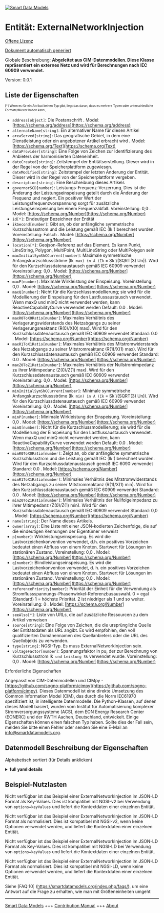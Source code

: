 <!-- 10-Header -->  
[![Smart Data Models](https://smartdatamodels.org/wp-content/uploads/2022/01/SmartDataModels_logo.png "Logo")](https://smartdatamodels.org)  
Entität: ExternalNetworkInjection  
=================================<!-- /10-Header -->  
<!-- 15-License -->  
[Offene Lizenz](https://github.com/smart-data-models//dataModel.EnergyCIM/blob/master/ExternalNetworkInjection/LICENSE.md)  
[Dokument automatisch generiert](https://docs.google.com/presentation/d/e/2PACX-1vTs-Ng5dIAwkg91oTTUdt8ua7woBXhPnwavZ0FxgR8BsAI_Ek3C5q97Nd94HS8KhP-r_quD4H0fgyt3/pub?start=false&loop=false&delayms=3000#slide=id.gb715ace035_0_60)  
<!-- /15-License -->  
<!-- 20-Description -->  
Globale Beschreibung: **Abgeleitet aus CIM-Datenmodellen. Diese Klasse repräsentiert ein externes Netz und wird für Berechnungen nach IEC 60909 verwendet.**  
Version: 0.0.1  
<!-- /20-Description -->  
<!-- 30-PropertiesList -->  

## Liste der Eigenschaften  

<sup><sub>[*] Wenn es für ein Attribut keinen Typ gibt, liegt das daran, dass es mehrere Typen oder unterschiedliche Formate/Muster haben kann</sub></sup>.  
- `address[object]`: Die Postanschrift  . Model: [https://schema.org/address](https://schema.org/address)- `alternateName[string]`: Ein alternativer Name für diesen Artikel  - `areaServed[string]`: Das geografische Gebiet, in dem eine Dienstleistung oder ein angebotener Artikel erbracht wird  . Model: [https://schema.org/Text](https://schema.org/Text)- `dataProvider[string]`: Eine Folge von Zeichen zur Identifizierung des Anbieters der harmonisierten Dateneinheit.  - `dateCreated[string]`: Zeitstempel der Entitätserstellung. Dieser wird in der Regel von der Speicherplattform zugewiesen.  - `dateModified[string]`: Zeitstempel der letzten Änderung der Entität. Dieser wird in der Regel von der Speicherplattform vergeben.  - `description[string]`: Eine Beschreibung dieses Artikels  - `governorSCD[number]`: Leistungs-Frequenz-Verzerrung. Dies ist die Änderung der Leistungseinspeisung geteilt durch die Änderung der Frequenz und negiert.  Ein positiver Wert der Leistungsfrequenzvorspannung sorgt für zusätzliche Leistungseinspeisung bei einem Frequenzabfall. Voreinstellung: 0,0  . Model: [https://schema.org/Number](https://schema.org/Number)- `id[*]`: Eindeutiger Bezeichner der Entität  - `ikSecond[number]`: Gibt an, ob der anfängliche symmetrische Kurzschlussstrom und die Leistung gemäß IEC (Ik`) berechnet wurden. Voreinstellung: Falsch  . Model: [https://schema.org/Number](https://schema.org/Number)- `location[*]`: Geojson-Referenz auf das Element. Es kann Punkt, LineString, Polygon, MultiPoint, MultiLineString oder MultiPolygon sein  - `maxInitialSymShCCurrent[number]`: Maximale symmetrische Anfangskurzschlussströme (Ik` max) in A (Ik` = Sk`/(SQRT(3) Un)). Wird für den Kurzschlussdatenaustausch gemäß IEC 60909 verwendet Voreinstellung: 0,0  . Model: [https://schema.org/Number](https://schema.org/Number)- `maxP[number]`: Maximale Wirkleistung der Einspeisung. Voreinstellung: 0,0  . Model: [https://schema.org/Number](https://schema.org/Number)- `maxQ[number]`: Nicht für die Kurzschlussmodellierung; sie wird für die Modellierung der Einspeisung für den Lastflussaustausch verwendet. Wenn maxQ und minQ nicht verwendet werden, kann ReactiveCapabilityCurve verwendet werden Default: 0.0  . Model: [https://schema.org/Number](https://schema.org/Number)- `maxR0ToX0Ratio[number]`: Maximales Verhältnis des Verlagerungswiderstands des Netzabgangs zu seiner Verlagerungsreaktanz (R(0)/X(0) max). Wird für den Kurzschlussdatenaustausch gemäß IEC 60909 verwendet Standard: 0.0  . Model: [https://schema.org/Number](https://schema.org/Number)- `maxR1ToX1Ratio[number]`: Maximales Verhältnis des Mitstromwiderstands des Netzabgangs zu seiner Mitstromreaktanz (R(1)/X(1) max). Wird für den Kurzschlussdatenaustausch gemäß IEC 60909 verwendet Standard: 0.0  . Model: [https://schema.org/Number](https://schema.org/Number)- `maxZ0ToZ1Ratio[number]`: Maximales Verhältnis der Nullstromimpedanz zu ihrer Mitimpedanz (Z(0)/Z(1) max). Wird für den Kurzschlussdatenaustausch gemäß IEC 60909 verwendet Voreinstellung: 0,0  . Model: [https://schema.org/Number](https://schema.org/Number)- `minInitialSymShCCurrent[number]`: Minimale symmetrische Anfangskurzschlussströme (Ik` min) in A (Ik` = Sk`/(SQRT(3) Un)). Wird für den Kurzschlussdatenaustausch gemäß IEC 60909 verwendet Voreinstellung: 0,0  . Model: [https://schema.org/Number](https://schema.org/Number)- `minP[number]`: Minimale Wirkleistung der Einspeisung. Voreinstellung: 0,0  . Model: [https://schema.org/Number](https://schema.org/Number)- `minQ[number]`: Nicht für die Kurzschlussmodellierung; sie wird für die Modellierung der Einspeisung für den Lastflussaustausch verwendet. Wenn maxQ und minQ nicht verwendet werden, kann ReactiveCapabilityCurve verwendet werden Default: 0.0  . Model: [https://schema.org/Number](https://schema.org/Number)- `minR0ToX0Ratio[number]`: Zeigt an, ob der anfängliche symmetrische Kurzschlussstrom und die Leistung gemäß IEC (Ik`) berechnet wurden. Wird für den Kurzschlussdatenaustausch gemäß IEC 6090 verwendet Standard: 0.0  . Model: [https://schema.org/Number](https://schema.org/Number)- `minR1ToX1Ratio[number]`: Minimales Verhältnis des Mitstromwiderstands des Netzabgangs zu seiner Mitstromreaktanz (R(1)/X(1) min). Wird für den Kurzschlussdatenaustausch gemäß IEC 60909 verwendet Standard: 0.0  . Model: [https://schema.org/Number](https://schema.org/Number)- `minZ0ToZ1Ratio[number]`: Minimales Verhältnis der Nullfolgeimpedanz zu ihrer Mitimpedanz (Z(0)/Z(1) min). Wird für den Kurzschlussdatenaustausch gemäß IEC 60909 verwendet Standard: 0,0  . Model: [https://schema.org/Number](https://schema.org/Number)- `name[string]`: Der Name dieses Artikels.  - `owner[array]`: Eine Liste mit einer JSON-kodierten Zeichenfolge, die auf die eindeutigen Kennungen der Eigentümer verweist  - `p[number]`: Wirkleistungseinspeisung. Es wird die Lastvorzeichenkonvention verwendet, d.h. ein positives Vorzeichen bedeutet einen Abfluss von einem Knoten. Startwert für Lösungen im stationären Zustand. Voreinstellung: 0,0  . Model: [https://schema.org/Number](https://schema.org/Number)- `q[number]`: Blindleistungseinspeisung. Es wird die Lastvorzeichenkonvention verwendet, d. h. ein positives Vorzeichen bedeutet einen Abfluss von einem Knoten. Startwert für Lösungen im stationären Zustand. Voreinstellung: 0,0  . Model: [https://schema.org/Number](https://schema.org/Number)- `referencePriority[number]`: Priorität der Einheit für die Verwendung als Stromflussspannungs-Phasenwinkel-Referenzbusauswahl. 0 = egal (Standard) 1 = höchste Priorität. 2 ist niedriger als 1 und so weiter. Voreinstellung: 0  . Model: [https://schema.org/Number](https://schema.org/Number)- `seeAlso[*]`: Liste von URLs, die auf zusätzliche Ressourcen zu dem Artikel verweisen  - `source[string]`: Eine Folge von Zeichen, die die ursprüngliche Quelle der Entitätsdaten als URL angibt. Es wird empfohlen, den voll qualifizierten Domänennamen des Quellanbieters oder die URL des Quellobjekts zu verwenden.  - `type[string]`: NGSI-Typ. Es muss ExternalNetworkInjection sein.  - `voltageFactor[number]`: Spannungsfaktor in pu, der zur Berechnung von Kurzschlussstrom Ik` und Leistung Sk` verwendet wurde. Voreinstellung: 0,0  . Model: [https://schema.org/Number](https://schema.org/Number)<!-- /30-PropertiesList -->  
<!-- 35-RequiredProperties -->  
Erforderliche Eigenschaften  
<!-- /35-RequiredProperties -->  
<!-- 40-RequiredProperties -->  
Angepasst von CIM-Datenmodellen und CIMpy - [https://github.com/sogno-platform/cimpy](https://github.com/sogno-platform/cimpy). Dieses Datenmodell ist eine direkte Umsetzung des Common Information Model (CIM), das durch die Norm IEC61970 spezifiziert ist, in intelligente Datenmodelle. Die Python-Klassen, auf denen dieses Modell basiert, wurden vom Institut für Automatisierung komplexer Stromversorgungssysteme (ACS), dem EON Energy Research Center (EONERC) und der RWTH Aachen, Deutschland, entwickelt. Einige Eigenschaften können einen falschen Typ haben. Sollte dies der Fall sein, melden Sie bitte einen Fehler oder senden Sie eine E-Mail an info@smartdatamodels.org.  
<!-- /40-RequiredProperties -->  
<!-- 50-DataModelHeader -->  
## Datenmodell Beschreibung der Eigenschaften  
Alphabetisch sortiert (für Details anklicken)  
<!-- /50-DataModelHeader -->  
<!-- 60-ModelYaml -->  
<details><summary><strong>full yaml details</strong></summary>    
```yaml  
ExternalNetworkInjection:    
  description: 'Adapted from CIM data models. This class represents external network and it is used for IEC 60909 calculations.'    
  properties:    
    address:    
      description: 'The mailing address'    
      properties:    
        addressCountry:    
          description: 'Property. The country. For example, Spain. Model:''https://schema.org/addressCountry'''    
          type: string    
        addressLocality:    
          description: 'Property. The locality in which the street address is, and which is in the region. Model:''https://schema.org/addressLocality'''    
          type: string    
        addressRegion:    
          description: 'Property. The region in which the locality is, and which is in the country. Model:''https://schema.org/addressRegion'''    
          type: string    
        postOfficeBoxNumber:    
          description: 'Property. The post office box number for PO box addresses. For example, 03578. Model:''https://schema.org/postOfficeBoxNumber'''    
          type: string    
        postalCode:    
          description: 'Property. The postal code. For example, 24004. Model:''https://schema.org/https://schema.org/postalCode'''    
          type: string    
        streetAddress:    
          description: 'Property. The street address. Model:''https://schema.org/streetAddress'''    
          type: string    
      type: object    
      x-ngsi:    
        model: https://schema.org/address    
        type: Property    
    alternateName:    
      description: 'An alternative name for this item'    
      type: string    
      x-ngsi:    
        type: Property    
    areaServed:    
      description: 'The geographic area where a service or offered item is provided'    
      type: string    
      x-ngsi:    
        model: https://schema.org/Text    
        type: Property    
    dataProvider:    
      description: 'A sequence of characters identifying the provider of the harmonised data entity.'    
      type: string    
      x-ngsi:    
        type: Property    
    dateCreated:    
      description: 'Entity creation timestamp. This will usually be allocated by the storage platform.'    
      format: date-time    
      type: string    
      x-ngsi:    
        type: Property    
    dateModified:    
      description: 'Timestamp of the last modification of the entity. This will usually be allocated by the storage platform.'    
      format: date-time    
      type: string    
      x-ngsi:    
        type: Property    
    description:    
      description: 'A description of this item'    
      type: string    
      x-ngsi:    
        type: Property    
    governorSCD:    
      description: 'Power Frequency Bias. This is the change in power injection divided by the change in frequency and negated.  A positive value of the power frequency bias provides additional power injection upon a drop in frequency. Default: 0.0'    
      type: number    
      x-ngsi:    
        model: https://schema.org/Number    
        type: Property    
    id:    
      anyOf: &externalnetworkinjection_-_properties_-_owner_-_items_-_anyof    
        - description: 'Property. Identifier format of any NGSI entity'    
          maxLength: 256    
          minLength: 1    
          pattern: ^[\w\-\.\{\}\$\+\*\[\]`|~^@!,:\\]+$    
          type: string    
        - description: 'Property. Identifier format of any NGSI entity'    
          format: uri    
          type: string    
      description: 'Unique identifier of the entity'    
      x-ngsi:    
        type: Property    
    ikSecond:    
      description: 'Indicates whether initial symmetrical short-circuit current and power have been calculated according to IEC (Ik`). Default: False'    
      type: number    
      x-ngsi:    
        model: https://schema.org/Number    
        type: Property    
    location:    
      description: 'Geojson reference to the item. It can be Point, LineString, Polygon, MultiPoint, MultiLineString or MultiPolygon'    
      oneOf:    
        - description: 'Geoproperty. Geojson reference to the item. Point'    
          properties:    
            bbox:    
              items:    
                type: number    
              minItems: 4    
              type: array    
            coordinates:    
              items:    
                type: number    
              minItems: 2    
              type: array    
            type:    
              enum:    
                - Point    
              type: string    
          required:    
            - type    
            - coordinates    
          title: 'GeoJSON Point'    
          type: object    
        - description: 'Geoproperty. Geojson reference to the item. LineString'    
          properties:    
            bbox:    
              items:    
                type: number    
              minItems: 4    
              type: array    
            coordinates:    
              items:    
                items:    
                  type: number    
                minItems: 2    
                type: array    
              minItems: 2    
              type: array    
            type:    
              enum:    
                - LineString    
              type: string    
          required:    
            - type    
            - coordinates    
          title: 'GeoJSON LineString'    
          type: object    
        - description: 'Geoproperty. Geojson reference to the item. Polygon'    
          properties:    
            bbox:    
              items:    
                type: number    
              minItems: 4    
              type: array    
            coordinates:    
              items:    
                items:    
                  items:    
                    type: number    
                  minItems: 2    
                  type: array    
                minItems: 4    
                type: array    
              type: array    
            type:    
              enum:    
                - Polygon    
              type: string    
          required:    
            - type    
            - coordinates    
          title: 'GeoJSON Polygon'    
          type: object    
        - description: 'Geoproperty. Geojson reference to the item. MultiPoint'    
          properties:    
            bbox:    
              items:    
                type: number    
              minItems: 4    
              type: array    
            coordinates:    
              items:    
                items:    
                  type: number    
                minItems: 2    
                type: array    
              type: array    
            type:    
              enum:    
                - MultiPoint    
              type: string    
          required:    
            - type    
            - coordinates    
          title: 'GeoJSON MultiPoint'    
          type: object    
        - description: 'Geoproperty. Geojson reference to the item. MultiLineString'    
          properties:    
            bbox:    
              items:    
                type: number    
              minItems: 4    
              type: array    
            coordinates:    
              items:    
                items:    
                  items:    
                    type: number    
                  minItems: 2    
                  type: array    
                minItems: 2    
                type: array    
              type: array    
            type:    
              enum:    
                - MultiLineString    
              type: string    
          required:    
            - type    
            - coordinates    
          title: 'GeoJSON MultiLineString'    
          type: object    
        - description: 'Geoproperty. Geojson reference to the item. MultiLineString'    
          properties:    
            bbox:    
              items:    
                type: number    
              minItems: 4    
              type: array    
            coordinates:    
              items:    
                items:    
                  items:    
                    items:    
                      type: number    
                    minItems: 2    
                    type: array    
                  minItems: 4    
                  type: array    
                type: array    
              type: array    
            type:    
              enum:    
                - MultiPolygon    
              type: string    
          required:    
            - type    
            - coordinates    
          title: 'GeoJSON MultiPolygon'    
          type: object    
      x-ngsi:    
        type: Geoproperty    
    maxInitialSymShCCurrent:    
      description: 'Maximum initial symmetrical short-circuit currents (Ik` max) in A (Ik` = Sk`/(SQRT(3) Un)). Used for short circuit data exchange according to IEC 60909 Default: 0.0'    
      type: number    
      x-ngsi:    
        model: https://schema.org/Number    
        type: Property    
    maxP:    
      description: 'Maximum active power of the injection. Default: 0.0'    
      type: number    
      x-ngsi:    
        model: https://schema.org/Number    
        type: Property    
    maxQ:    
      description: 'Not for short circuit modelling; It is used for modelling of infeed for load flow exchange. If maxQ and minQ are not used ReactiveCapabilityCurve can be used Default: 0.0'    
      type: number    
      x-ngsi:    
        model: https://schema.org/Number    
        type: Property    
    maxR0ToX0Ratio:    
      description: 'Maximum ratio of zero sequence resistance of Network Feeder to its zero sequence reactance (R(0)/X(0) max). Used for short circuit data exchange according to IEC 60909 Default: 0.0'    
      type: number    
      x-ngsi:    
        model: https://schema.org/Number    
        type: Property    
    maxR1ToX1Ratio:    
      description: 'Maximum ratio of positive sequence resistance of Network Feeder to its positive sequence reactance (R(1)/X(1) max). Used for short circuit data exchange according to IEC 60909 Default: 0.0'    
      type: number    
      x-ngsi:    
        model: https://schema.org/Number    
        type: Property    
    maxZ0ToZ1Ratio:    
      description: 'Maximum ratio of zero sequence impedance to its positive sequence impedance (Z(0)/Z(1) max). Used for short circuit data exchange according to IEC 60909 Default: 0.0'    
      type: number    
      x-ngsi:    
        model: https://schema.org/Number    
        type: Property    
    minInitialSymShCCurrent:    
      description: 'Minimum initial symmetrical short-circuit currents (Ik` min) in A (Ik` = Sk`/(SQRT(3) Un)). Used for short circuit data exchange according to IEC 60909 Default: 0.0'    
      type: number    
      x-ngsi:    
        model: https://schema.org/Number    
        type: Property    
    minP:    
      description: 'Minimum active power of the injection. Default: 0.0'    
      type: number    
      x-ngsi:    
        model: https://schema.org/Number    
        type: Property    
    minQ:    
      description: 'Not for short circuit modelling; It is used for modelling of infeed for load flow exchange. If maxQ and minQ are not used ReactiveCapabilityCurve can be used Default: 0.0'    
      type: number    
      x-ngsi:    
        model: https://schema.org/Number    
        type: Property    
    minR0ToX0Ratio:    
      description: 'Indicates whether initial symmetrical short-circuit current and power have been calculated according to IEC (Ik`). Used for short circuit data exchange according to IEC 6090 Default: 0.0'    
      type: number    
      x-ngsi:    
        model: https://schema.org/Number    
        type: Property    
    minR1ToX1Ratio:    
      description: 'Minimum ratio of positive sequence resistance of Network Feeder to its positive sequence reactance (R(1)/X(1) min). Used for short circuit data exchange according to IEC 60909 Default: 0.0'    
      type: number    
      x-ngsi:    
        model: https://schema.org/Number    
        type: Property    
    minZ0ToZ1Ratio:    
      description: 'Minimum ratio of zero sequence impedance to its positive sequence impedance (Z(0)/Z(1) min). Used for short circuit data exchange according to IEC 60909 Default: 0.0'    
      type: number    
      x-ngsi:    
        model: https://schema.org/Number    
        type: Property    
    name:    
      description: 'The name of this item.'    
      type: string    
      x-ngsi:    
        type: Property    
    owner:    
      description: 'A List containing a JSON encoded sequence of characters referencing the unique Ids of the owner(s)'    
      items:    
        anyOf: *externalnetworkinjection_-_properties_-_owner_-_items_-_anyof    
        description: 'Property. Unique identifier of the entity'    
      type: array    
      x-ngsi:    
        type: Property    
    p:    
      description: 'Active power injection. Load sign convention is used, i.e. positive sign means flow out from a node. Starting value for steady state solutions. Default: 0.0'    
      type: number    
      x-ngsi:    
        model: https://schema.org/Number    
        type: Property    
    q:    
      description: 'Reactive power injection. Load sign convention is used, i.e. positive sign means flow out from a node. Starting value for steady state solutions. Default: 0.0'    
      type: number    
      x-ngsi:    
        model: https://schema.org/Number    
        type: Property    
    referencePriority:    
      description: 'Priority of unit for use as powerflow voltage phase angle reference bus selection. 0 = don t care (default) 1 = highest priority. 2 is less than 1 and so on. Default: 0'    
      type: number    
      x-ngsi:    
        model: https://schema.org/Number    
        type: Property    
    seeAlso:    
      description: 'list of uri pointing to additional resources about the item'    
      oneOf:    
        - items:    
            format: uri    
            type: string    
          minItems: 1    
          type: array    
        - format: uri    
          type: string    
      x-ngsi:    
        type: Property    
    source:    
      description: 'A sequence of characters giving the original source of the entity data as a URL. Recommended to be the fully qualified domain name of the source provider, or the URL to the source object.'    
      type: string    
      x-ngsi:    
        type: Property    
    type:    
      description: 'NGSI type. It has to be ExternalNetworkInjection'    
      enum:    
        - ExternalNetworkInjection    
      type: string    
      x-ngsi:    
        type: Property    
    voltageFactor:    
      description: 'Voltage factor in pu, which was used to calculate short-circuit current Ik` and power Sk`. Default: 0.0'    
      type: number    
      x-ngsi:    
        model: https://schema.org/Number    
        type: Property    
  required: []    
  type: object    
  x-derived-from: ""    
  x-disclaimer: 'Redistribution and use in source and binary forms, with or without modification, are permitted  provided that the license conditions are met. Copyleft (c) 2021 Contributors to Smart Data Models Program'    
  x-license-url: https://github.com/smart-data-models/dataModel.EnergyCIM/blob/master/ExternalNetworkInjection/LICENSE.md    
  x-model-schema: https://smart-data-models.github.io/dataModels.CIMEnergyClasses/ExternalNetworkInjection/schema.json    
  x-model-tags: ""    
  x-version: 0.0.1    
```  
</details>    
<!-- /60-ModelYaml -->  
<!-- 70-MiddleNotes -->  
<!-- /70-MiddleNotes -->  
<!-- 80-Examples -->  
## Beispiel-Nutzlasten  
Nicht verfügbar ist das Beispiel einer ExternalNetworkInjection im JSON-LD Format als Key-Values. Dies ist kompatibel mit NGSI-v2 bei Verwendung von `options=keyValues` und liefert die Kontextdaten einer einzelnen Entität.  
Nicht verfügbar ist das Beispiel einer ExternalNetworkInjection im JSON-LD Format als normalisiert. Dies ist kompatibel mit NGSI-v2, wenn keine Optionen verwendet werden, und liefert die Kontextdaten einer einzelnen Entität.  
Nicht verfügbar ist das Beispiel einer ExternalNetworkInjection im JSON-LD Format als Key-Values. Dies ist kompatibel mit NGSI-LD bei Verwendung von `options=keyValues` und liefert die Kontextdaten einer einzelnen Entität.  
Nicht verfügbar ist das Beispiel einer ExternalNetworkInjection im JSON-LD Format als normalisiert. Dies ist kompatibel mit NGSI-LD, wenn keine Optionen verwendet werden, und liefert die Kontextdaten einer einzelnen Entität.  
<!-- /80-Examples -->  
<!-- 90-FooterNotes -->  
<!-- /90-FooterNotes -->  
<!-- 95-Units -->  
Siehe [FAQ 10] (https://smartdatamodels.org/index.php/faqs/), um eine Antwort auf die Frage zu erhalten, wie man mit Größeneinheiten umgeht  
<!-- /95-Units -->  
<!-- 97-LastFooter -->  
---  
[Smart Data Models](https://smartdatamodels.org) +++ [Contribution Manual](https://bit.ly/contribution_manual) +++ [About](https://bit.ly/Introduction_SDM)<!-- /97-LastFooter -->  
